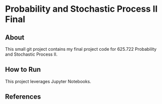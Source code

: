 # Probability and Stochastic Process II Final

## About
This small git project contains my final project code for 625.722 Probability and Stochastic Process II.

## How to Run
This project leverages Jupyter Notebooks.

## References

